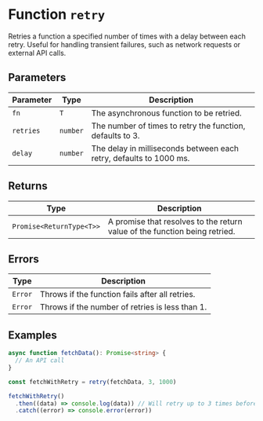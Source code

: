 # Function `retry`

Retries a function a specified number of times with a delay between each retry. Useful for handling transient failures, such as network requests or external API calls.

## Parameters

| Parameter | Type     | Description                                                        |
| --------- | -------- | ------------------------------------------------------------------ |
| `fn`      | `T`      | The asynchronous function to be retried.                           |
| `retries` | `number` | The number of times to retry the function, defaults to 3.          |
| `delay`   | `number` | The delay in milliseconds between each retry, defaults to 1000 ms. |

## Returns

| Type                     | Description                                                                |
| ------------------------ | -------------------------------------------------------------------------- |
| `Promise<ReturnType<T>>` | A promise that resolves to the return value of the function being retried. |

## Errors

| Type    | Description                                     |
| ------- | ----------------------------------------------- |
| `Error` | Throws if the function fails after all retries. |
| `Error` | Throws if the number of retries is less than 1. |

## Examples

```typescript
async function fetchData(): Promise<string> {
  // An API call
}

const fetchWithRetry = retry(fetchData, 3, 1000)

fetchWithRetry()
  .then((data) => console.log(data)) // Will retry up to 3 times before failing
  .catch((error) => console.error(error))
```
